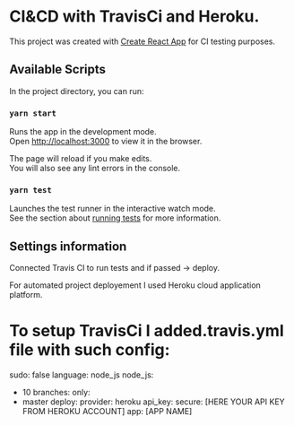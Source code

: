 # CI&CD with TravisCi and Heroku.

This project was created with [Create React App](https://github.com/facebook/create-react-app) for CI testing purposes.

## Available Scripts

In the project directory, you can run:

### `yarn start`

Runs the app in the development mode.<br />
Open [http://localhost:3000](http://localhost:3000) to view it in the browser.

The page will reload if you make edits.<br />
You will also see any lint errors in the console.

### `yarn test`

Launches the test runner in the interactive watch mode.<br />
See the section about [running tests](https://facebook.github.io/create-react-app/docs/running-tests) for more information.

## Settings information
Connected Travis CI to run tests and if passed -> deploy.

For automated project deployement I used Heroku cloud application platform.

# To setup TravisCi I added.travis.yml file with such config:
sudo: false
language: node_js
  node_js:
  - 10
branches:
  only:
  - master
deploy:
  provider: heroku
  api_key:
    secure: [HERE YOUR API KEY FROM HEROKU ACCOUNT]
  app: [APP NAME]
